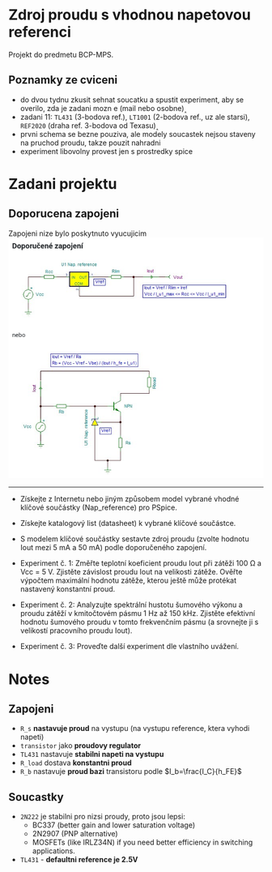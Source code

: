 # Zdroj proudu s vhodnou napetovou referenci
Projekt do predmetu BCP-MPS.


## Poznamky ze cviceni
- do dvou tydnu zkusit sehnat soucatku a spustit experiment, aby se overilo, zda je zadani mozn
e (mail nebo osobne)˰
- zadani 11: `TL431` (3-bodova ref.), `LT1001` (2-bodova ref., uz ale starsi), `REF2020` (draha ref. 3-bodova od Texasu)˰
- prvni schema se bezne pouziva, ale modely soucastek nejsou staveny na pruchod proudu, takze pouzit nahradni 
- experiment libovolny provest jen s prostredky spice


# Zadani projektu

## Doporucena zapojeni
Zapojeni nize bylo poskytnuto vyucujicim
![doporucena_zapojeni](documentation/doporucena_zapojeni.png)
***
- Získejte z Internetu nebo jiným způsobem model vybrané vhodné klíčové součástky (Nap_reference) pro PSpice.
  
- Získejte katalogový list (datasheet) k vybrané klíčové součástce.
  
- S modelem klíčové součástky sestavte zdroj proudu (zvolte hodnotu Iout mezi 5 mA a 50 mA) podle doporučeného zapojení.
  
- Experiment č. 1: Změřte teplotní koeficient proudu Iout při zátěži 100 Ω a Vcc = 5 V. Zjistěte závislost proudu Iout na velikosti zátěže. Ověřte výpočtem maximální hodnotu zátěže, kterou ještě může protékat nastavený konstantní proud.
  
- Experiment č. 2: Analyzujte spektrální hustotu šumového výkonu a proudu zátěží v kmitočtovém pásmu 1 Hz až 150 kHz. Zjistěte efektivní hodnotu šumového proudu v tomto frekvenčním pásmu (a srovnejte ji s velikostí pracovního proudu Iout).
- Experiment č. 3: Proveďte další experiment dle vlastního uvážení.

# Notes
## Zapojeni
- `R_s` **nastavuje proud** na vystupu (na vystupu reference, ktera vyhodi napeti)
- `transistor` jako **proudovy regulator**
- `TL431` nastavuje **stabilni napeti na vystupu**
- `R_load` dostava **konstantni proud**
- `R_b` nastavuje **proud bazi** transistoru podle $I_b=\frac{I_C}{h_FE}$

## Soucastky
- `2N222` je stabilni pro nizsi proudy, proto jsou lepsi:
  - BC337 (better gain and lower saturation voltage)
  - 2N2907 (PNP alternative)
  - MOSFETs (like IRLZ34N) if you need better efficiency in switching applications.
- `TL431` - **defaultni reference je 2.5V**
